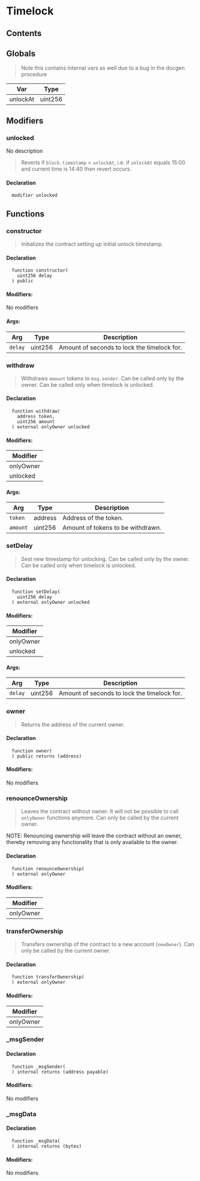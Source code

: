 # Timelock





## Contents
<!-- START doctoc -->
<!-- END doctoc -->

## Globals

> Note this contains internal vars as well due to a bug in the docgen procedure

| Var | Type |
| --- | --- |
| unlockAt | uint256 |


## Modifiers

### unlocked
No description
> Reverts if `block.timestamp` < `unlockAt`,
i.e. if `unlockAt` equals 15:00 and current time is 14:40 then revert occurs.

#### Declaration
```solidity
  modifier unlocked
```



## Functions

### constructor
> Initializes the contract setting up initial unlock timestamp.


#### Declaration
```solidity
  function constructor(
    uint256 delay
  ) public
```

#### Modifiers:
No modifiers

#### Args:
| Arg | Type | Description |
| --- | --- | --- |
|`delay` | uint256 | Amount of seconds to lock the timelock for.

### withdraw
> Withdraws `amount` tokens to `msg.sender`. Can be called only by the owner.
Can be called only when timelock is unlocked.


#### Declaration
```solidity
  function withdraw(
    address token,
    uint256 amount
  ) external onlyOwner unlocked
```

#### Modifiers:
| Modifier |
| --- |
| onlyOwner |
| unlocked |

#### Args:
| Arg | Type | Description |
| --- | --- | --- |
|`token` | address | Address of the token.
|`amount` | uint256 | Amount of tokens to be withdrawn.

### setDelay
> Sest new timestamp for unlocking. Can be called only by the owner.
Can be called only when timelock is unlocked.


#### Declaration
```solidity
  function setDelay(
    uint256 delay
  ) external onlyOwner unlocked
```

#### Modifiers:
| Modifier |
| --- |
| onlyOwner |
| unlocked |

#### Args:
| Arg | Type | Description |
| --- | --- | --- |
|`delay` | uint256 | Amount of seconds to lock the timelock for.

### owner
> Returns the address of the current owner.

#### Declaration
```solidity
  function owner(
  ) public returns (address)
```

#### Modifiers:
No modifiers



### renounceOwnership
> Leaves the contract without owner. It will not be possible to call
`onlyOwner` functions anymore. Can only be called by the current owner.

NOTE: Renouncing ownership will leave the contract without an owner,
thereby removing any functionality that is only available to the owner.

#### Declaration
```solidity
  function renounceOwnership(
  ) external onlyOwner
```

#### Modifiers:
| Modifier |
| --- |
| onlyOwner |



### transferOwnership
> Transfers ownership of the contract to a new account (`newOwner`).
Can only be called by the current owner.

#### Declaration
```solidity
  function transferOwnership(
  ) external onlyOwner
```

#### Modifiers:
| Modifier |
| --- |
| onlyOwner |



### _msgSender


#### Declaration
```solidity
  function _msgSender(
  ) internal returns (address payable)
```

#### Modifiers:
No modifiers



### _msgData


#### Declaration
```solidity
  function _msgData(
  ) internal returns (bytes)
```

#### Modifiers:
No modifiers





